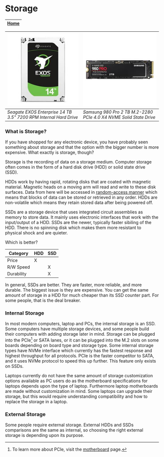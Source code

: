 # Storage

|[Home](README.md) | 
| -------- |

| ![HDD](storage.jpg) | ![SSD](storagessd.jpg) | 
| --- | --- |
| *Seagate EXOS Enterprise 14 TB 3.5" 7200 RPM Internal Hard Drive* | *Samsung 980 Pro 2 TB M.2-2280 PCIe 4.0 X4 NVME Solid State Drive* |

### What is Storage?
If you have shopped for any electronic device, you have probably seen something about storage and that the option with the bigger number is more expensive. What exactly is storage, though?

Storage is the recording of data on a storage medium. Computer storage often comes in the form of a hard disk drive (HDD) or solid state drive (SSD). 

HDDs work by having rapid, rotating disks that are coated with magnetic material. Magnetic heads on a moving arm will read and write to these disk surfaces. Data from here will be accessed in [random-access manner](memory.md) which means that blocks of data can be stored or retrieved in any order. HDDs are non-volatile which means they retain stored data after being powered off. 

SSDs are a storage device that uses integrated circuit assemblies as memory to store data. It mainly uses electronic interfaces that work with the input/output of a HDD. SSDs are the newer, typically faster sibiling of the HDD. There is no spinning disk which makes them more resistant to physical shock and are quieter. 

Which is better?

| Category | HDD | SSD |
| --- | --- |  --- |
| Price | X |  |
| R/W Speed |  | X |
| Durability |  | X |


In general, SSDs are better. They are faster, more reliable, and more durable. The biggest issue is they are expensive. You can get the same amount of storage in a HDD for much cheaper than its SSD counter part. For some people, that is the deal breaker. 

### Internal Storage
In most modern computers, laptop and PCs, the internal storage is an SSD. Some computers have multiple storage devices, and some people build their computers with adding storage later in mind. Storage can be plugged into the PCIe[^1] or SATA lanes, or it can be plugged into the M.2 slots on some boards depending on board type and storage type. Some internal storage types have NVMe interface which currently has the fastest response and highest throughput for all protocols. PCIe is the faster competitor to SATA, and it uses NVMe protocol to speed this up further. This feature only exists on SSDs. 

Laptops currently do not have the same amount of storage customization options available as PC users do as the motherboard specifications for laptops depends upon the type of laptop. Furthermore laptop motherboards are made without customization in mind. Some laptops can upgrade their storage, but this would require understanding compatibility and how to replace the storage in a laptop.

### External Storage
Some people require external storage. External HDDs and SSDs comparisons are the same as internal, so choosing the right external storage is depending upon its purpose.

[^1]: To learn more about PCIe, visit the [motherboard](motherboard.md) page.
